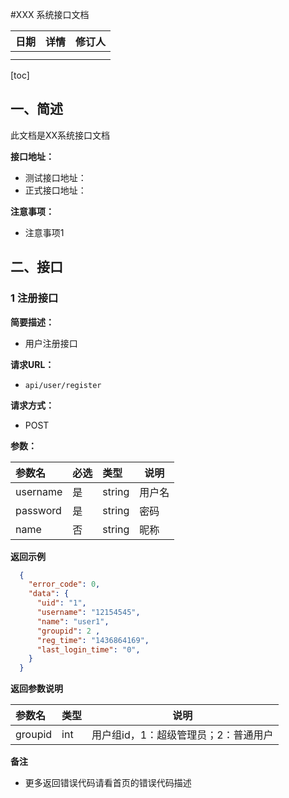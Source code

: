 #XXX 系统接口文档

| 日期 | 详情 | 修订人 |
| ---- | ---- | ------ |
|      |      |        |
|      |      |        |

[toc]



## 一、简述

此文档是XX系统接口文档

**接口地址：**

* 测试接口地址：
* 正式接口地址：

**注意事项：**

* 注意事项1



## 二、接口

### 1 注册接口

**简要描述：** 

- 用户注册接口

**请求URL：** 
- ` api/user/register `
  

**请求方式：**
- POST 

**参数：** 

|参数名|必选|类型|说明|
|:----    |:---|:----- |-----   |
|username |是  |string |用户名   |
|password |是  |string | 密码    |
|name     |否  |string | 昵称    |

 **返回示例**

``` json
  {
    "error_code": 0,
    "data": {
      "uid": "1",
      "username": "12154545",
      "name": "user1",
      "groupid": 2 ,
      "reg_time": "1436864169",
      "last_login_time": "0",
    }
  }
```

 **返回参数说明** 

|参数名|类型|说明|
|:-----  |:-----|-----                           |
|groupid |int   |用户组id，1：超级管理员；2：普通用户  |

 **备注** 

- 更多返回错误代码请看首页的错误代码描述


